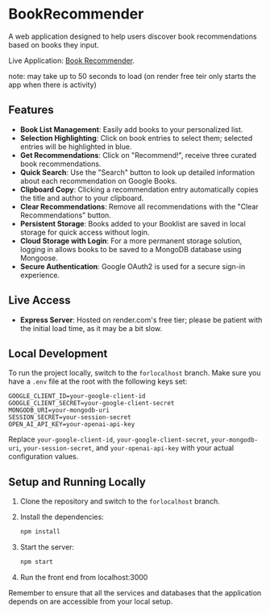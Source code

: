 # BookRecommender

A web application designed to help users discover book recommendations based on books they input.

Live Application: [Book Recommender](https://bookrecommender-o3nk.onrender.com/).

note: may take up to 50 seconds to load (on render free teir only starts the app when there is activity)

## Features

- **Book List Management**: Easily add books to your personalized list.
- **Selection Highlighting**: Click on book entries to select them; selected entries will be highlighted in blue.
- **Get Recommendations**: Click on "Recommend!", receive three curated book recommendations.
- **Quick Search**: Use the "Search" button to look up detailed information about each recommendation on Google Books.
- **Clipboard Copy**: Clicking a recommendation entry automatically copies the title and author to your clipboard.
- **Clear Recommendations**: Remove all recommendations with the "Clear Recommendations" button.
- **Persistent Storage**: Books added to your Booklist are saved in local storage for quick access without login.
- **Cloud Storage with Login**: For a more permanent storage solution, logging in allows books to be saved to a MongoDB database using Mongoose.
- **Secure Authentication**: Google OAuth2 is used for a secure sign-in experience.

## Live Access

- **Express Server**: Hosted on render.com's free tier; please be patient with the initial load time, as it may be a bit slow.

## Local Development

To run the project locally, switch to the `forlocalhost` branch. Make sure you have a `.env` file at the root with the following keys set:

```env
GOOGLE_CLIENT_ID=your-google-client-id
GOOGLE_CLIENT_SECRET=your-google-client-secret
MONGODB_URI=your-mongodb-uri
SESSION_SECRET=your-session-secret
OPEN_AI_API_KEY=your-openai-api-key
```

Replace `your-google-client-id`, `your-google-client-secret`, `your-mongodb-uri`, `your-session-secret`, and `your-openai-api-key` with your actual configuration values.

## Setup and Running Locally

1. Clone the repository and switch to the `forlocalhost` branch.
2. Install the dependencies:

    ```bash
    npm install
    ```

3. Start the server:

    ```bash
    npm start
    ```

4. Run the front end from localhost:3000

Remember to ensure that all the services and databases that the application depends on are accessible from your local setup.
